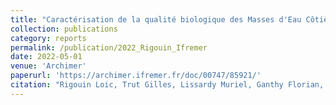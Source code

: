 ```yaml
---
title: "Caractérisation de la qualité biologique des Masses d'Eau Côtières. Cartographie des herbiers à Zostera noltei et Zostera marina du Lac d'Hossegor (MEC FRFC09) - Année 2021"
collection: publications
category: reports
permalink: /publication/2022_Rigouin_Ifremer
date: 2022-05-01
venue: 'Archimer'
paperurl: 'https://archimer.ifremer.fr/doc/00747/85921/'
citation: "Rigouin Loic, Trut Gilles, Lissardy Muriel, Ganthy Florian, Lepevedic Arnaud, Connole Stéphane (2022). Caractérisation de la qualité biologique des Masses d'Eau Côtières. Cartographie des herbiers à Zostera noltei et Zostera marina du Lac d'Hossegor (MEC FRFC09) - Année 2021. Ref. ODE/LITTORAL/LERAR/22.02. Ifremer"
---
```

